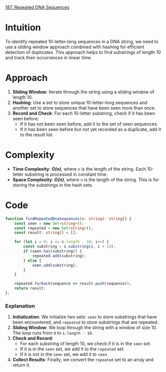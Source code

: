 [187. Repeated DNA Sequences](https://leetcode.com/problems/repeated-dna-sequences/)

# Intuition

To identify repeated 10-letter-long sequences in a DNA string, we need to use a sliding window approach combined with hashing for efficient detection of duplicates. This approach helps to find substrings of length 10 and track their occurrences in linear time.

# Approach

1. **Sliding Window**: Iterate through the string using a sliding window of length 10.
2. **Hashing**: Use a set to store unique 10-letter-long sequences and another set to store sequences that have been seen more than once.
3. **Record and Check**: For each 10-letter substring, check if it has been seen before:
    - If it has not been seen before, add it to the set of seen sequences.
    - If it has been seen before but not yet recorded as a duplicate, add it to the result list.

# Complexity

- **Time Complexity**: ***O(n)***, where `n` is the length of the string. Each 10-letter substring is processed in constant time.
- **Space Complexity**: ***O(n)***, where `n` is the length of the string. This is for storing the substrings in the hash sets.

# Code
```typescript
function findRepeatedDnaSequences(s: string): string[] {
    const seen = new Set<string>();
    const repeated = new Set<string>();
    const result: string[] = [];

    for (let i = 0; i <= s.length - 10; i++) {
        const substring = s.substring(i, i + 10);
        if (seen.has(substring)) {
            repeated.add(substring);
        } else {
            seen.add(substring);
        }
    }

    repeated.forEach(sequence => result.push(sequence));
    return result;
};

```

### Explanation

1. **Initialization**: We initialize two sets: `seen` to store substrings that have been encountered, and `repeated` to store substrings that are repeated.
2. **Sliding Window**: We loop through the string with a window of size 10. The loop runs from `0` to `s.length - 10`.
3. **Check and Record**:
    - For each substring of length 10, we check if it is in the `seen` set.
    - If it is in the `seen` set, we add it to the `repeated` set.
    - If it is not in the `seen` set, we add it to `seen`.
4. **Collect Results**: Finally, we convert the `repeated` set to an array and return it.